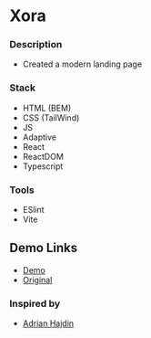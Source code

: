 # Xora

### Description

- Created a modern landing page

### Stack

- HTML (BEM)
- CSS (TailWind)
- JS
- Adaptive
- React
- ReactDOM
- Typescript

### Tools

- ESlint
- Vite

## Demo Links
- [Demo](https://AndriiZakharenko.github.io/xora/)
- [Original](https://ui8.net/ui8/products/xora---saas-landing-page-kit)

### Inspired by 
- [Adrian Hajdin](https://github.com/adrianhajdin)
